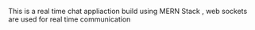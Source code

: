 This is a real time chat appliaction build using MERN Stack , web sockets are used for real time communication
